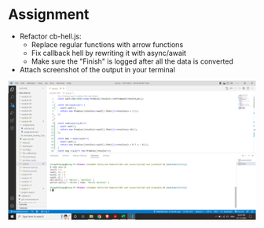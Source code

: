 # Assignment

- Refactor cb-hell.js:​
  - Replace regular functions with arrow functions​
  - Fix callback hell by rewriting it with async/await​
  - Make sure the "Finish" is logged after all the data is converted ​
- Attach screenshot of the output in your terminal


![image info](../assignments/Module8_Assignment_Output.png)
